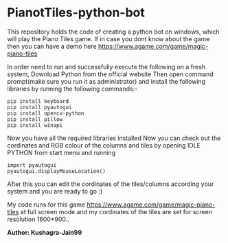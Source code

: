 # PianotTiles-python-bot

This repository holds the code of creating a python bot on windows, which will play the Piano Tiles game.
If in case you dont know about the game then you can have a demo here https://www.agame.com/game/magic-piano-tiles

In order need to run and successfully execute the following on a fresh system,
Download Python from the official website
Then open command prompt(make sure you run it as administrator) and install the following libraries by running the following commands:-

```pip install pywin32
pip install keyboard
pip install pyautogui
pip install opencv-python
pip install pillow
pip install winapi
```
Now you have all the required libraries installed 
Now you can check out the cordinates and RGB colour of the columns and tiles by opening IDLE PYTHON from start menu and running 

```
import pyautogui
pyautogui.displayMouseLocation()
```

After this you can edit the cordinates of the tiles/columns according your system and you are ready to go :)

My code runs for this game https://www.agame.com/game/magic-piano-tiles at full screen mode and my cordinates of the tiles are set for screen resolution 1600*900..




**Author: Kushagra-Jain99**
